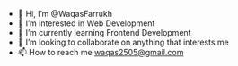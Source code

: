 - 👋 Hi, I’m @WaqasFarrukh
- 👀 I’m interested in Web Development
- 🌱 I’m currently learning Frontend Development
- 💞️ I’m looking to collaborate on anything that interests me
- 📫 How to reach me waqas2505@gmail.com



